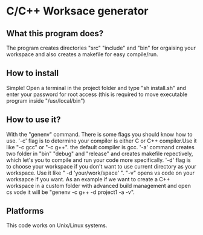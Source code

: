# C/C++ Worksace generator

## What this program does?
The program creates directories "src" "include" and "bin" for orgaising your workspace and also creates a makefile for easy compile/run.

## How to install
Simple! Open a terminal in the project folder and type "sh install.sh" and enter your password for root access (this is required to move executable program inside "/usr/local/bin")

## How to use it?
With the "genenv" command. There is some flags you should know how to use. '-c' flag is to determine your compiler is either C or C++ compiler.Use it like "-c gcc" or "-c g++". the default compiler is gcc.
'-a' command creates two folder in "bin" "debug" and "release" and creates makefile repectively, which let's you to compile and run your code more specifically. '-d' flag is to choose your workspace if you don't want to use current directory as your workspace. Use it like " -d 'your/work/space' ". "-v" opens vs code on your worksapce if you want. As an example if we want to create a C++ workspace in a custom folder with advanced build management and open cs vode it will be "genenv -c g++ -d project1 -a -v".

## Platforms
This code works on Unix/Linux systems.